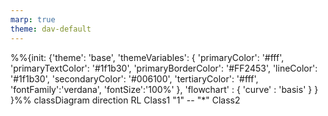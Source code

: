 ```yaml
---
marp: true
theme: dav-default
---
```


<style>
:root {
background-color:#FFF;
}
</style>

<div class='mermaid'>
%%{init: {'theme': 'base',
'themeVariables': {
'primaryColor': '#fff',
'primaryTextColor': '#1f1b30',
'primaryBorderColor': '#FF2453',
'lineColor': '#1f1b30',
'secondaryColor': '#006100',
'tertiaryColor': '#fff',
'fontFamily':'verdana',
'fontSize':'100%'
}, 
'flowchart' : { 'curve' : 'basis' } 
} }%%
classDiagram
    direction RL
    Class1 "1" -- "*" Class2

</div>
